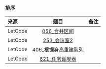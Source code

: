 ### 排序
来源|题目|备注|
:---|:---:|:---:|
LetCode|[056_合并区间](Leetcode/056_合并区间.py)||
LetCode|[253_会议室2](Leetcode/253_会议室2.py)||
LetCode|[406_根据身高重建队列](Leetcode/406_根据身高重建队列.py)||
LetCode|[621_任务调度器](Leetcode/621_任务调度器.py)||